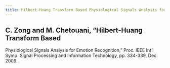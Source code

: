 ```yaml
---
title: Hilbert-Huang Transform Based Physiological Signals Analysis for Emotion Recognition
---
```


## C. Zong and M. Chetouani, “Hilbert-Huang Transform Based
Physiological Signals Analysis for Emotion Recognition,” Proc.
IEEE Int’l Symp. Signal Processing and Information Technology,
pp. 334-339, Dec. 2009.